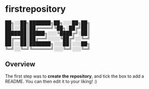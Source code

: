 # firstrepository

██╗░░██╗███████╗██╗░░░██╗██╗
██║░░██║██╔════╝╚██╗░██╔╝██║
███████║█████╗░░░╚████╔╝░██║
██╔══██║██╔══╝░░░░╚██╔╝░░╚═╝
██║░░██║███████╗░░░██║░░░██╗
╚═╝░░╚═╝╚══════╝░░░╚═╝░░░╚═╝
## Overview
The first step was to **create the repository**, and tick the box to add a README. You can then edit it to your liking! :)
